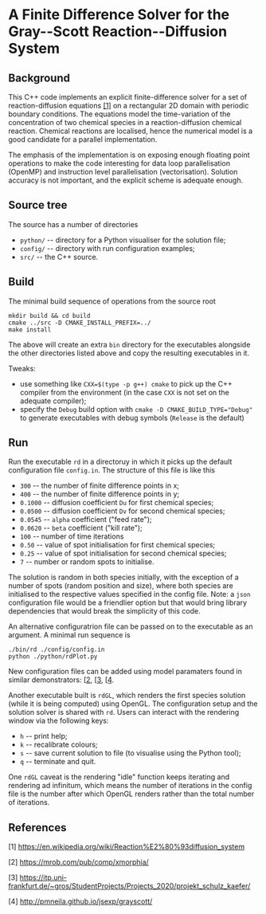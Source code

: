 # A Finite Difference Solver for the Gray--Scott Reaction--Diffusion System

## Background

This C++ code implements an explicit finite-difference solver for a set of reaction-diffusion equations [[1]](#1) on a rectangular 2D domain with periodic boundary conditions. The equations model the time-variation of the concentration of two chemical species in a reaction-diffusion chemical reaction. Chemical reactions are localised, hence the numerical model is a good candidate for a parallel implementation.

The emphasis of the implementation is on exposing enough floating point operations to make the code interesting for data loop parallelisation (OpenMP) and instruction level parallelisation (vectorisation). Solution accuracy is not important, and the explicit scheme is adequate enough. 


## Source tree

The source has a number of directories

  * ``python/`` -- directory for a Python visualiser for the solution file;
  * ``config/`` -- directory with run configuration examples;
  * ``src/`` -- the C++ source.


## Build

The minimal build sequence of operations from the source root
```
mkdir build && cd build
cmake ../src -D CMAKE_INSTALL_PREFIX=../
make install
```

The above will create an extra ``bin`` directory for the executables alongside the other directories listed above and copy the resulting executables in it.

Tweaks:
  * use something like ``CXX=$(type -p g++) cmake`` to pick up the C++ compiler from the environment (in the case ``CXX`` is not set on the adequate compiler);
  * specify the ``Debug`` build option with ``cmake -D CMAKE_BUILD_TYPE="Debug"`` to generate executables with debug symbols (``Release`` is the default)

## Run

Run the executable ``rd`` in a directoruy in which it picks up the default configuration file ``config.in``. The structure of this file is like this

  * ``300`` -- the number of finite difference points in x;
  * ``400`` -- the number of finite difference points in y;
  * ``0.1000`` -- diffusion coefficient ``Du`` for first chemical species;
  * ``0.0500`` -- diffusion coefficient ``Dv`` for second chemical species;
  * ``0.0545`` -- ``alpha`` coefficient ("feed rate");
  * ``0.0620`` -- ``beta`` coefficient ("kill rate");
  * ``100`` -- number of time iterations
  * ``0.50`` -- value of spot initialisation for first chemical species;
  * ``0.25`` -- value of spot initialisation for second chemical species;
  * ``7`` -- number or random spots to initialise.

The solution is random in both species initially, with the exception of a number of spots (random position and size), where both species are initialised to the respective values specified in the config file. Note: a ``json`` configuration file would be a friendlier option but that would bring library dependencies that would break the simplicity of this code.

An alternative configuratrion file can be passed on to the executable as an argument. A minimal run sequence is
```
./bin/rd ./config/config.in
python ./python/rdPlot.py
```

New configuration files can be added using model paramaters found in similar demonstrators: [[2](#2), [[3](#3), [[4](#4).

Another executable built is ``rdGL``, which renders the first species solution (while it is being computed) using OpenGL. The configuration setup and the solution solver is shared with ``rd``. Users can interact with the rendering window via the following keys:
  * ``h`` -- print help;
  * ``k`` -- recalibrate colours;
  * ``s`` -- save current solution to file (to visualise using the Python tool);
  * ``q`` -- terminate and quit.

One ``rdGL`` caveat is the rendering "idle" function keeps iterating and rendering ad infinitum, which means the number of iterations in the config file is the number after which OpenGL renders rather than the total number of iterations.



## References
<a id="1">[1]</a>
https://en.wikipedia.org/wiki/Reaction%E2%80%93diffusion_system

<a id="2">[2]</a>
https://mrob.com/pub/comp/xmorphia/

<a id="3">[3]</a>
https://itp.uni-frankfurt.de/~gros/StudentProjects/Projects_2020/projekt_schulz_kaefer/

<a id="4">[4]</a>
http://pmneila.github.io/jsexp/grayscott/
